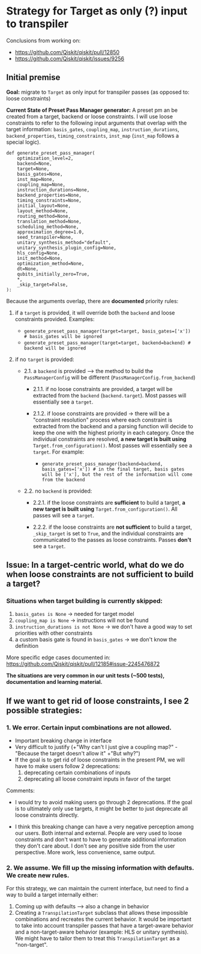 # Strategy for Target as only (?) input to transpiler

Conclusions from working on:

- https://github.com/Qiskit/qiskit/pull/12850
- https://github.com/Qiskit/qiskit/issues/9256


## Initial premise

**Goal:** migrate to `Target` as only input for transpiler passes (as opposed to: loose constraints)

**Current State of Preset Pass Manager generator:** A preset pm an be created from a target, backend or loose constraints. I will use loose constraints to refer to the following input arguments that overlap with the target information: `basis_gates`, `coupling_map`, `instruction_durations`, `backend_properties`, `timing_constraints`, `inst_map` (`inst_map` follows a special logic).

```
def generate_preset_pass_manager(
    optimization_level=2,
    backend=None,
    target=None,
    basis_gates=None,
    inst_map=None,
    coupling_map=None,
    instruction_durations=None,
    backend_properties=None,
    timing_constraints=None,
    initial_layout=None,
    layout_method=None,
    routing_method=None,
    translation_method=None,
    scheduling_method=None,
    approximation_degree=1.0,
    seed_transpiler=None,
    unitary_synthesis_method="default",
    unitary_synthesis_plugin_config=None,
    hls_config=None,
    init_method=None,
    optimization_method=None,
    dt=None,
    qubits_initially_zero=True,
    *,
    _skip_target=False,
):
```

Because the arguments overlap, there are **documented** priority rules:

1. if a `target` is provided, it will override both the `backend` and loose constraints provided. Examples: 
    - `generate_preset_pass_manager(target=target, basis_gates=['x']) # basis_gates will be ignored`
    - `generate_preset_pass_manager(target=target, backend=backend) # backend will be ignored`
2. if no `target` is provided:

    - 2.1. a `backend` is provided --> the method to build the `PassManagerConfig` will be different (`PassManagerConfig.from_backend`)
        - 2.1.1. if no loose constraints are provided, a target will be extracted from the `backend` (`backend.target`). Most passes will essentially see a `target`.

        - 2.1.2. if loose constraints are provided -> there will be a "constraint resolution" process where each constraint is extracted from the backend and a parsing function will decide to keep the one with the highest priority in each category. 
        Once the individual constraints are resolved, **a new target is built using** `Target.from_configuration()`. Most passes will essentially see a `target`. For example:
            - `generate_preset_pass_manager(backend=backend, basis_gates=['x']) # in the final target, basis gates will be ['x'], but the rest of the information will come from the backend`

    - 2.2. no `backend` is provided:

        - 2.2.1. if the loose constraints are **sufficient** to build a target, **a new target is built using** `Target.from_configuration()`. All passes will see a `target`.

        - 2.2.2. if the loose constraints are **not sufficient** to build a target, `_skip_target` is set to `True`, and the individual constraints are communicated to the passes as loose constraints. Passes **don't** see a `target`.

## Issue: In a target-centric world, what do we do when loose constraints are not sufficient to build a target?

### Situations when target building is currently skipped:

1. `basis_gates is None` -> needed for target model
2. `coupling_map is None` -> instructions will not be found
3. `instruction_durations is not None` -> we don't have a good way to set priorities with other constraints
4. a custom basis gate is found in `basis_gates` -> we don't know the definition

More specific edge cases documented in: https://github.com/Qiskit/qiskit/pull/12185#issue-2245476872

**The situations are very common in our unit tests (~500 tests), documentation and learning material.** 

## If we want to get rid of loose constraints, I see 2 possible strategies:

### 1. We error. Certain input combinations are not allowed.

- Important breaking change in interface
- Very difficult to justify (+"Why can't I just give a coupling map?" -"Because the target doesn't allow it" +"But why?")
- If the goal is to get rid of loose constraints in the present PM, we will have to make users follow 2 deprecations:
    1. deprecating certain combinations of inputs
    2. deprecating all loose constraint inputs in favor of the target

Comments: 

- I would try to avoid making users go through 2 deprecations. If the goal is to ultimately only use targets, it might be better to just deprecate all loose constraints directly.

- I think this breaking change can have a very negative perception among our users. Both internal and external. People are very used to loose constraints and don't want to have to generate additional information they don't care about. I don't see any positive side from the user perspective. More work, less convenience, same output.


### 2. We assume. We fill up the missing information with defaults. We create new rules.

For this strategy, we can maintain the current interface, but need to find a way to build a target internally either:

1. Coming up with defaults --> also a change in behavior
2. Creating a `TranspilationTarget` subclass that allows these impossible combinations and recreates the current behavior. It would be important to take into account transpiler passes that have a target-aware behavior and a non-target-aware behavior (example: HLS or unitary synthesis). We might have to tailor them to treat this `TranspilationTarget` as a "non-target".
